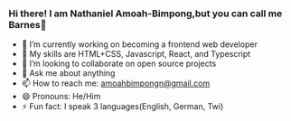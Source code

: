 ### Hi there! I am Nathaniel Amoah-Bimpong,but you can call me Barnes👋

- 🔭 I’m currently working on becoming a frontend web developer
- 🌱 My skills are HTML+CSS, Javascript, React, and Typescript
- 👯 I’m looking to collaborate on open source projects
- 💬 Ask me about anything 
- 📫 How to reach me: amoahbimpongn@gmail.com
- 😄 Pronouns: He/Him
- ⚡ Fun fact: I speak 3 languages(English, German, Twi)

